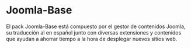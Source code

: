 Joomla-Base
===========

El pack Joomla-Base está compuesto por el gestor de contenidos Joomla, su traducción al en español junto con diversas extensiones y contenidos que ayudan a ahorrar tiempo a la hora de desplegar nuevos sitios web.